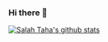 ### Hi there 👋

<!--
**salah-taha/salah-taha** is a ✨ _special_ ✨ repository because its `README.md` (this file) appears on your GitHub profile.

Here are some ideas to get you started:

- 🔭 I’m currently working on ...
- 🌱 I’m currently learning ...
- 👯 I’m looking to collaborate on ...
- 🤔 I’m looking for help with ...
- 💬 Ask me about ...
- 📫 How to reach me: ...
- 😄 Pronouns: ...
- ⚡ Fun fact: ...
-->

[![Salah Taha's github stats](https://github-readme-stats.vercel.app/api?username=salah-taha)](https://github.com/anuraghazra/github-readme-stats)

